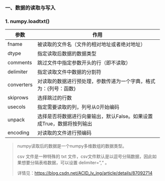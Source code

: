 ### 一、数据的读取与写入

### 1. numpy.loadtxt()

| 参数       | 作用                                                         |
| ---------- | ------------------------------------------------------------ |
| fname      | 被读取的文件名（文件的相对地址或者绝对地址）                 |
| dtype      | 指定读取后数据的数据类型                                     |
| comments   | 跳过文件中指定参数开头的行（即不读取）                       |
| delimiter  | 指定读取文件中数据的分割符                                   |
| converters | 对读取的数据进行预处理，参数传递为一个字典，格式为：{列号：函数} |
| skiprows   | 选择跳过的行数                                               |
| usecols    | 指定需要读取的列，列号从0开始编码                            |
| unpack     | 选择是否将数据进行向量输出，默认False。如果设置成True，数据将按列输出 |
| encoding   | 对读取的文件进行预编码                                       |

> numpy读取后的数据是一个numpy多维数组的数据类型。
>
> csv 文件是一种特殊的 txt 文件，csv文件默认是以逗号分隔数据，因此如果想要分隔表格数据，可以设置 delimiter=”,“ 。
>
> 详情见：https://blog.csdn.net/ACID_lv_ing/article/details/87092714

